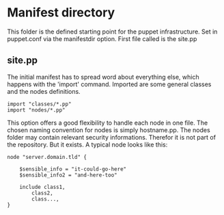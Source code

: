 # Manifest directory

This folder is the defined starting point for the puppet infrastructure. Set in puppet.conf via the
manifestdir option. First file called is the site.pp

## site.pp

The initial manifest has to spread word about everything else, which happens with the 'import' command.
Imported are some general classes and the nodes definitions.

	import "classes/*.pp"
	import "nodes/*.pp"

This option offers a good flexibility to handle each node in one file. The chosen naming convention
for nodes is simply hostname.pp. The nodes folder may contain relevant security informations. Therefor
it is not part of the repository. But it exists. A typical node looks like this:

	node "server.domain.tld" {

		$sensible_info = "it-could-go-here"
		$sensible_info2 = "and-here-too"

		include class1,
			class2,
			class...,
	}

